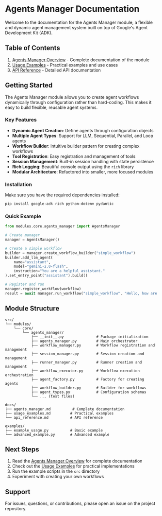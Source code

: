 # Agents Manager Documentation

Welcome to the documentation for the Agents Manager module, a flexible and dynamic agent management system built on top of Google's Agent Development Kit (ADK).

## Table of Contents

1. [Agents Manager Overview](agents_manager.md) - Complete documentation of the module
2. [Usage Examples](usage_examples.md) - Practical examples and use cases
3. [API Reference](api_reference.md) - Detailed API documentation

## Getting Started

The Agents Manager module allows you to create agent workflows dynamically through configuration rather than hard-coding. This makes it easy to build flexible, reusable agent systems.

### Key Features

- **Dynamic Agent Creation**: Define agents through configuration objects
- **Multiple Agent Types**: Support for LLM, Sequential, Parallel, and Loop agents
- **Workflow Builder**: Intuitive builder pattern for creating complex workflows
- **Tool Registration**: Easy registration and management of tools
- **Session Management**: Built-in session handling with state persistence
- **Rich Logging**: Beautiful console output using the `rich` library
- **Modular Architecture**: Refactored into smaller, more focused modules

### Installation

Make sure you have the required dependencies installed:

```bash
pip install google-adk rich python-dotenv pydantic
```

### Quick Example

```python
from modules.core.agents_manager import AgentsManager

# Create manager
manager = AgentsManager()

# Create a simple workflow
builder = manager.create_workflow_builder("simple_workflow")
builder.add_llm_agent(
    name="assistant",
    model="gemini-2.0-flash",
    instruction="You are a helpful assistant."
).set_entry_point("assistant").build()

# Register and run
manager.register_workflow(workflow)
result = await manager.run_workflow("simple_workflow", "Hello, how are you?")
```

## Module Structure

```
src/
└── modules/
    └── core/
        └── agents_manager/
            ├── __init__.py               # Package initialization
            ├── agents_manager.py         # Main orchestrator
            ├── workflow_manager.py       # Workflow registration and management
            ├── session_manager.py        # Session creation and management
            ├── runner_manager.py         # Runner creation and management
            ├── workflow_executor.py      # Workflow execution orchestration
            ├── agent_factory.py          # Factory for creating agents
            ├── workflow_builder.py       # Builder for workflows
            ├── agent_types.py            # Configuration schemas
            └── ... (test files)

docs/
├── agents_manager.md          # Complete documentation
├── usage_examples.md         # Practical examples
└── api_reference.md          # API reference

examples/
├── example_usage.py          # Basic example
└── advanced_example.py       # Advanced example
```

## Next Steps

1. Read the [Agents Manager Overview](agents_manager.md) for complete documentation
2. Check out the [Usage Examples](usage_examples.md) for practical implementations
3. Run the example scripts in the `src` directory
4. Experiment with creating your own workflows

## Support

For issues, questions, or contributions, please open an issue on the project repository.
